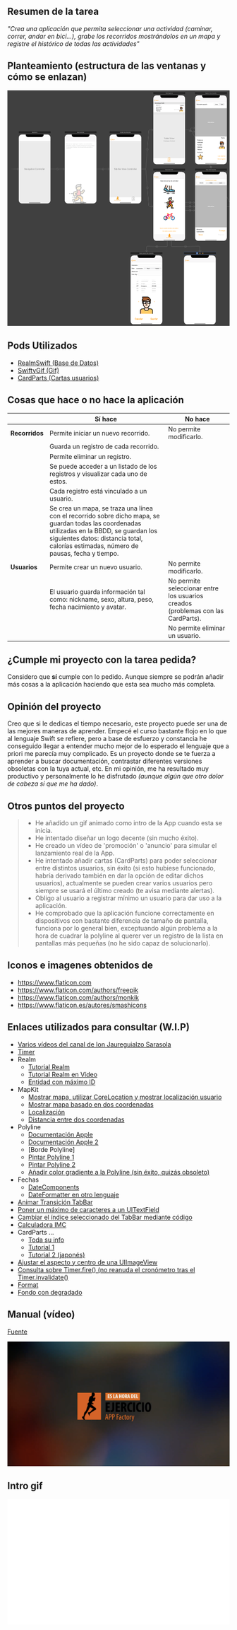 ## Resumen de la tarea

*"Crea una aplicación que permita seleccionar una actividad (caminar, correr, andar en bici...), grabe los recorridos mostrándolos en un mapa y registre el histórico de todas las actividades"*

## Planteamiento (estructura de las ventanas y cómo se enlazan)

![Estructura](/Items%20y%20apuntes/Pantallazos/Estructura-Views.png)

## Pods Utilizados

* [RealmSwift (Base de Datos)](https://github.com/realm/realm-cocoa)
* [SwiftyGif (Gif)](https://github.com/kirualex/SwiftyGif)
* [CardParts (Cartas usuarios)](https://github.com/intuit/CardParts)

## Cosas que hace o no hace la aplicación

|                |**Sí hace**                                        |**No hace**                         |
|----------------|---------------------------------------------------|------------------------------------|
|**Recorridos**      |Permite iniciar un nuevo recorrido.                |No permite modificarlo.             |
|                |Guarda un registro de cada recorrido.              |                                    |
|                |Permite eliminar un registro.                      |                                    |
|                |Se puede acceder a un listado de los registros y visualizar cada uno de estos.|         |
|                |Cada registro está vinculado a un usuario.         |                                    |
|                |Se crea un mapa, se traza una línea con el recorrido sobre dicho mapa, se guardan todas las coordenadas utilizadas en la BBDD, se guardan los siguientes datos: distancia total, calorías estimadas, número de pausas, fecha y tiempo.         |                   |
|**Usuarios**        |Permite crear un nuevo usuario.                    |No permite modificarlo.             |
|                |El usuario guarda información tal como: nickname, sexo, altura, peso, fecha nacimiento y avatar.|No permite seleccionar entre los usuarios creados (problemas con las CardParts).|
|                |                                                   |No permite eliminar un usuario.     |


## ¿Cumple mi proyecto con la tarea pedida?
Considero que **sí** cumple con lo pedido. Aunque siempre se podrán añadir más cosas a la aplicación haciendo que esta sea mucho más completa.

## Opinión del proyecto
Creo que si le dedicas el tiempo necesario, este proyecto puede ser una de las mejores maneras de aprender. Empecé el curso bastante flojo en lo que al lenguaje Swift se refiere, pero a base de esfuerzo y constancia he conseguido llegar a entender mucho mejor de lo esperado el lenguaje que a priori me parecía muy complicado. 
Es un proyecto donde se te fuerza a aprender a buscar documentación, contrastar diferentes versiones obsoletas con la tuya actual, etc. 
En mi opinión, me ha resultado muy productivo y personalmente lo he disfrutado *(aunque algún que otro dolor de cabeza sí que me ha dado)*.

## Otros puntos del proyecto

> - He añadido un gif animado como intro de la App cuando esta se inicia.
> - He intentado diseñar un logo decente (sin mucho éxito).
> - He creado un vídeo de 'promoción' o 'anuncio' para simular el lanzamiento real de la App.
> - He intentado añadir cartas (CardParts) para poder seleccionar entre distintos usuarios, sin éxito (si esto hubiese funcionado, habría derivado también en dar la opción de editar dichos usuarios), actualmente se pueden crear varios usuarios pero siempre se usará el último creado (te avisa mediante alertas).
> - Obligo al usuario a registrar mínimo un usuario para dar uso a la aplicación.
> - He comprobado que la aplicación funcione correctamente en dispositivos con bastante diferencia de tamaño de pantalla, funciona por lo general bien, exceptuando algún problema a la hora de cuadrar la polyline al querer ver un registro de la lista en pantallas más pequeñas (no he sido capaz de solucionarlo).

## Iconos e imagenes obtenidos de

- https://www.flaticon.com
- https://www.flaticon.com/authors/freepik
- https://www.flaticon.com/authors/monkik
- https://www.flaticon.es/autores/smashicons

## Enlaces utilizados para consultar (W.I.P)

- [Varios vídeos del canal de Ion Jaureguialzo Sarasola](https://www.youtube.com/channel/UCaFf9p4OcV4w9IFjhHdL3tw)
- [Timer](https://medium.com/ios-os-x-development/build-an-stopwatch-with-swift-3-0-c7040818a10f)
- Realm
  * [Tutorial Realm](https://realm.io/docs/tutorials/realmtasks/)
  * [Tutorial Realm en Vídeo](https://www.youtube.com/watch?v=PmsJW59rNY8)
  * [Entidad con máximo ID](https://stackoverflow.com/questions/32804266/how-to-get-item-with-max-id)
- MapKit
  * [Mostrar mapa, utilizar CoreLocation y mostrar localización usuario](https://www.youtube.com/watch?v=WPpaAy73nJc)
  * [Mostrar mapa basado en dos coordenadas](https://stackoverflow.com/questions/36996987/how-to-show-a-map-within-two-coordinates)
  * [Localización](https://www.innofied.com/implement-location-tracking-using-mapkit-in-swift/)
  * [Distancia entre dos coordenadas](https://stackoverflow.com/questions/44139786/calculate-distance-between-my-location-and-a-mapkit-pin-on-swift)
- Polyline
  * [Documentación Apple](https://developer.apple.com/documentation/mapkitjs/route/3039035-polyline)
  * [Documentación Apple 2](https://developer.apple.com/documentation/mapkit/mkpolyline)
  * [Borde Polyline]
  * [Pintar Polyline 1](https://medium.com/devzy/ios-draw-polyline-via-mapkit-in-swift-9cdac6ceeecf)
  * [Pintar Polyline 2](https://www.youtube.com/watch?v=vEN5WzsAoxA)
  * [Añadir color gradiente a la Polyline (sin éxito, quizás obsoleto)](https://github.com/joeltrew/GradientPathRenderer)
- Fechas
  * [DateComponents](https://nshipster.com/datecomponents/)
  * [DateFormatter en otro lenguaje](https://stackoverflow.com/questions/46877573/using-dateformatter-in-another-language)
- [Animar Transición TabBar](https://stackoverflow.com/questions/44346280/how-to-animate-tab-bar-tab-switch-with-a-crossdissolve-slide-transition)
- [Poner un máximo de caracteres a un UITextField](https://stackoverflow.com/questions/25223407/max-length-uitextfield)
- [Cambiar el índice seleccionado del TabBar mediante código](https://stackoverflow.com/questions/25325923/programmatically-switching-between-tabs-within-swift)
- [Calculadora IMC](https://www.texasheart.org/heart-health/heart-information-center/topics/calculadora-del-indice-de-masa-corporal-imc/)
- CardParts ...
  * [Toda su info](https://github.com/intuit/CardParts/blob/master/Example/CardParts/CardPartPagedViewCardController.swift)
  * [Tutorial 1](https://www.youtube.com/watch?v=L-f1KSPKm4I)
  * [Tutorial 2 (japonés)](https://www.youtube.com/watch?v=0KGZ6H9unP8)
- [Ajustar el aspecto y centro de una UIImageView](https://stackoverflow.com/questions/15499376/uiimageview-aspect-fit-and-center)
- [Consulta sobre Timer.fire() (no reanuda el cronómetro tras el Timer.invalidate()](https://stackoverflow.com/questions/32282415/timer-fire-not-working-after-invalidating-in-swift)
- [Format](https://stackoverflow.com/questions/24074479/how-to-create-a-string-with-format)
- [Fondo con degradado](https://www.youtube.com/watch?v=w7b6lTg6s7s)


## Manual (vídeo)

[Fuente](https://youtu.be/ktOvlhbMIQU)

[![Manual](/Items%20y%20apuntes/Pantallazos/PantallazoManual.png)](https://youtu.be/ktOvlhbMIQU)

## Intro gif

![Intro](/Items%20y%20apuntes/Gifs/IntroGifs/Intro-Running-Alfada-GIF-Far.gif)
